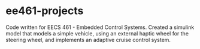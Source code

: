 # ee461-projects
Code written for EECS 461 - Embedded Control Systems. Created a simulink model that models a simple vehicle, using an external haptic wheel for the steering wheel, and implements an adaptive cruise control system. 
